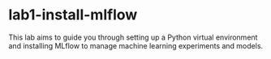 # lab1-install-mlflow
This lab aims to guide you through setting up a Python virtual environment and installing MLflow to manage machine learning experiments and models.
